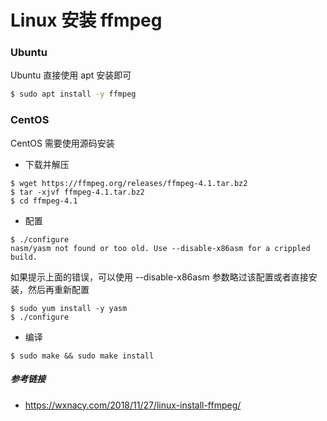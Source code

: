 # Linux 安装 ffmpeg

### Ubuntu
Ubuntu 直接使用 apt 安装即可
```sh
$ sudo apt install -y ffmpeg
```

### CentOS
CentOS 需要使用源码安装
- 下载并解压
```shell
$ wget https://ffmpeg.org/releases/ffmpeg-4.1.tar.bz2
$ tar -xjvf ffmpeg-4.1.tar.bz2
$ cd ffmpeg-4.1
```

- 配置
```shell
$ ./configure
nasm/yasm not found or too old. Use --disable-x86asm for a crippled build.
```

如果提示上面的错误，可以使用 --disable-x86asm 参数略过该配置或者直接安装，然后再重新配置
```shell
$ sudo yum install -y yasm
$ ./configure
```

- 编译
```shell
$ sudo make && sudo make install
```

##### 参考链接
- https://wxnacy.com/2018/11/27/linux-install-ffmpeg/